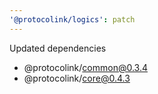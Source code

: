 ```yaml
---
'@protocolink/logics': patch
---
```


Updated dependencies
  - @protocolink/common@0.3.4
  - @protocolink/core@0.4.3
